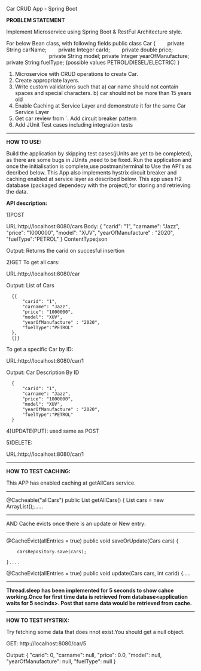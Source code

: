Car CRUD App - Spring Boot

<b>PROBLEM STATEMENT</b>

Implement Microservice using Spring Boot & RestFul Architecture style.

For below Bean class, with following fields
public class Car {
       private String carName;
       private Integer carId;
       private double price;
                             private String model;
private Integer yearOfManufacture;
private String fuelType; (possible values PETROL/DIESEL/ELECTRIC)
}


1.	Microservice with CRUD operations to create Car.
2.	Create appropriate layers.
3.	Write custom validations such that
a)	car name should not contain spaces and special characters.
b)	car should not be more than 15 years old
4.	Enable Caching at Service Layer and demonstrate it for the same Car Service Layer
5.	Get car review from `. Add circuit breaker pattern
6.	Add JUnit Test cases including integration tests

**********************************************************


<b>HOW TO USE:</b>

Build the application by skipping test cases(jUnits are yet to be completed), as there are some bugs in JUnits ,need to be fixed<EntityManagerFactory issue>.
Run the application and once the initialisation is complete,use postman/terminal to Use the API's as decribed below.
This App also implements hystrix circuit breaker and caching enabled at service layer as described below.
This app uses H2 database (packaged dependecy with the project),for storing and retrieving the data.

<b>API description:</b>

1)POST

URL:http://localhost:8080/cars
Body:
    {
    "carid": "1",
    "carname": "Jazz",
    "price": "1000000",
    "model": "XUV",
    "yearOfManufacture" : "2020",
    "fuelType":"PETROL"
  }
ContentType:json

Output: Returns the carid on succesful insertion

2)GET 
  To get all cars:
  
  URL:http://localhost:8080/car
  
  Output: List of Cars
  
      {{
          "carid": "1",
          "carname": "Jazz",
          "price": "1000000",
          "model": "XUV",
          "yearOfManufacture" : "2020",
          "fuelType":"PETROL"
      },
      {}}
      
   To get a specific Car by ID:
   
   URL:http://localhost:8080/car/1
   
   Output: Car Description By ID
  
      {
          "carid": "1",
          "carname": "Jazz",
          "price": "1000000",
          "model": "XUV",
          "yearOfManufacture" : "2020",
          "fuelType":"PETROL"
      }
      
   
   
  4)UPDATE(PUT):
  used same as POST
  
  5)DELETE:
  
  URL:http://localhost:8080/car/1
  
  
  
************************************************
  
<b>HOW TO TEST CACHING:</b>

This APP has enabled caching at getAllCars service.

************************************************

@Cacheable("allCars")
	public List<Cars> getAllCars() {
		List<Cars> cars = new ArrayList<Cars>();......
  
************************************************  
  
  
 AND Cache evicts once there is an update or New entry:
 
 
************************************************
 
 
 @CacheEvict(allEntries = true)
	public void saveOrUpdate(Cars cars) {

		carsRepository.save(cars);

	}....
  
  @CacheEvict(allEntries = true)
	public void update(Cars cars, int carid) {.....
  
  
  *************************************************

<b>Thread.sleep has been implemented for 5 seconds to show cahce working.Once for first time data is retrieved from database<application waits for 5 secinds>.
Post that same data would be retrieved from cache.</b>


************************************************


<b>HOW TO TEST HYSTRIX:</b>

Try fetching some data that does nnot exist.You should get a null object.

GET: http://localhost:8080/car/5

Output:
{
    "carid": 0,
    "carname": null,
    "price": 0.0,
    "model": null,
    "yearOfManufacture": null,
    "fuelType": null
}
  
  

